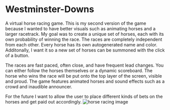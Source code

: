# Westminster-Downs
A virtual horse racing game. This is my second version of the game because I wanted to have better visuals such as animating horses and a larger racetrack. My goal was to create a unique set of horses, each with its own probability of winning the race. The races are completely independent from each other. Every horse has its own autogenerated name and color. Additonally, I want it so a new set of horses can be summoned with the click of a button.

The races are fast paced, often close, and have frequent lead changes. You can either follow the horses themselves or a dynamic scoreboard. The horse who wins the race will be put onto the top layer of the screen, visible and proud. The game features animated horses and sound effects such as a crowd and inaudible announcer. 

For the future I want to allow the user to place different kinds of bets on the horses and get paid out accordingly. 
![horse racing image](https://drive.google.com/file/d/1T0pGJXwIW-rmJBJrMUuVRbyHgyrjqsw5/view?usp=sharing)
